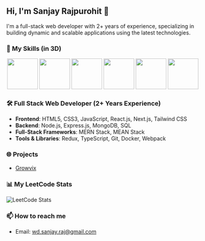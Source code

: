 ## Hi, I'm Sanjay Rajpurohit 👋

I'm a full-stack web developer with 2+ years of experience, specializing in building dynamic and scalable applications using the latest technologies.

### 🚀 My Skills (in 3D)
<div align="center">
  <img src="https://img.icons8.com/external-tal-revivo-color-tal-revivo/96/000000/react.png" width="80" height="80"/>
  <img src="https://img.icons8.com/color/96/000000/javascript.png" width="80" height="80"/>
  <img src="https://img.icons8.com/color/96/000000/nodejs.png" width="80" height="80"/>
  <img src="https://img.icons8.com/color/96/000000/typescript.png" width="80" height="80"/>
  <img src="https://img.icons8.com/color/96/000000/html-5.png" width="80" height="80"/>
  <img src="https://img.icons8.com/color/96/000000/css3.png" width="80" height="80"/>
</div>

### 🛠️ Full Stack Web Developer (2+ Years Experience)

- **Frontend**: HTML5, CSS3, JavaScript, React.js, Next.js, Tailwind CSS
- **Backend**: Node.js, Express.js, MongoDB, SQL
- **Full-Stack Frameworks**: MERN Stack, MEAN Stack
- **Tools & Libraries**: Redux, TypeScript, Git, Docker, Webpack

### 🌐 Projects
- [Growvix](https://github.com/sanjay123/growvix)

### 📊 My LeetCode Stats
![LeetCode Stats](https://leetcard.jacoblin.cool/MrSanjayRaj/)

### 📫 How to reach me
- Email: wd.sanjay.raj@gmail.com

